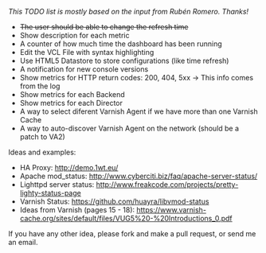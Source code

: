 _This TODO list is mostly based on the input from Rubén Romero. Thanks!_

* ~~The user should be able to change the refresh time~~
* Show description for each metric
* A counter of how much time the dashboard has been running
* Edit the VCL File with syntax highlighting
* Use HTML5 Datastore to store configurations (like time refresh)
* A notification for new console versions
* Show metrics for HTTP return codes: 200, 404, 5xx -> This info comes from the log
* Show metrics for each Backend
* Show metrics for each Director
* A way to select diferent Varnish Agent if we have more than one Varnish Cache
* A way to auto-discover Varnish Agent on the network (should be a patch to VA2)

Ideas and examples:
* HA Proxy: http://demo.1wt.eu/
* Apache mod_status: http://www.cyberciti.biz/faq/apache-server-status/
* Lighttpd server status: http://www.freakcode.com/projects/pretty-lighty-status-page
* Varnish Status: https://github.com/huayra/libvmod-status
* Ideas from Varnish (pages 15 - 18): https://www.varnish-cache.org/sites/default/files/VUG5%20-%20Introductions_0.pdf

If you have any other idea, please fork and make a pull request, or send me an email.
